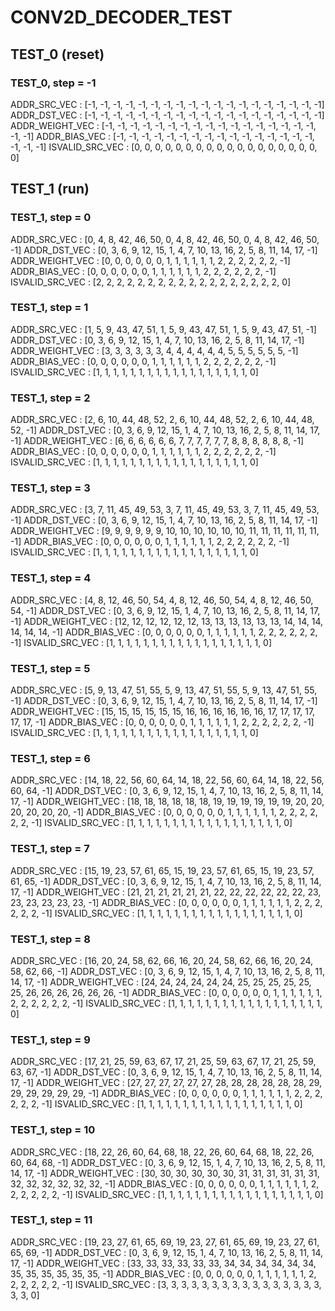 # CONV2D_DECODER_TEST

## TEST_0 (reset)

### TEST_0, step = -1

ADDR_SRC_VEC : [-1, -1, -1, -1, -1, -1, -1, -1, -1, -1, -1, -1, -1, -1, -1, -1, -1, -1, -1]
ADDR_DST_VEC : [-1, -1, -1, -1, -1, -1, -1, -1, -1, -1, -1, -1, -1, -1, -1, -1, -1, -1, -1]
ADDR_WEIGHT_VEC : [-1, -1, -1, -1, -1, -1, -1, -1, -1, -1, -1, -1, -1, -1, -1, -1, -1, -1, -1]
ADDR_BIAS_VEC : [-1, -1, -1, -1, -1, -1, -1, -1, -1, -1, -1, -1, -1, -1, -1, -1, -1, -1, -1]
ISVALID_SRC_VEC : [0, 0, 0, 0, 0, 0, 0, 0, 0, 0, 0, 0, 0, 0, 0, 0, 0, 0, 0]

## TEST_1 (run)

### TEST_1, step = 0

ADDR_SRC_VEC : [0, 4, 8, 42, 46, 50, 0, 4, 8, 42, 46, 50, 0, 4, 8, 42, 46, 50, -1]
ADDR_DST_VEC : [0, 3, 6, 9, 12, 15, 1, 4, 7, 10, 13, 16, 2, 5, 8, 11, 14, 17, -1]
ADDR_WEIGHT_VEC : [0, 0, 0, 0, 0, 0, 1, 1, 1, 1, 1, 1, 2, 2, 2, 2, 2, 2, -1]
ADDR_BIAS_VEC : [0, 0, 0, 0, 0, 0, 1, 1, 1, 1, 1, 1, 2, 2, 2, 2, 2, 2, -1]
ISVALID_SRC_VEC : [2, 2, 2, 2, 2, 2, 2, 2, 2, 2, 2, 2, 2, 2, 2, 2, 2, 2, 0]

### TEST_1, step = 1

ADDR_SRC_VEC : [1, 5, 9, 43, 47, 51, 1, 5, 9, 43, 47, 51, 1, 5, 9, 43, 47, 51, -1]
ADDR_DST_VEC : [0, 3, 6, 9, 12, 15, 1, 4, 7, 10, 13, 16, 2, 5, 8, 11, 14, 17, -1]
ADDR_WEIGHT_VEC : [3, 3, 3, 3, 3, 3, 4, 4, 4, 4, 4, 4, 5, 5, 5, 5, 5, 5, -1]
ADDR_BIAS_VEC : [0, 0, 0, 0, 0, 0, 1, 1, 1, 1, 1, 1, 2, 2, 2, 2, 2, 2, -1]
ISVALID_SRC_VEC : [1, 1, 1, 1, 1, 1, 1, 1, 1, 1, 1, 1, 1, 1, 1, 1, 1, 1, 0]

### TEST_1, step = 2

ADDR_SRC_VEC : [2, 6, 10, 44, 48, 52, 2, 6, 10, 44, 48, 52, 2, 6, 10, 44, 48, 52, -1]
ADDR_DST_VEC : [0, 3, 6, 9, 12, 15, 1, 4, 7, 10, 13, 16, 2, 5, 8, 11, 14, 17, -1]
ADDR_WEIGHT_VEC : [6, 6, 6, 6, 6, 6, 7, 7, 7, 7, 7, 7, 8, 8, 8, 8, 8, 8, -1]
ADDR_BIAS_VEC : [0, 0, 0, 0, 0, 0, 1, 1, 1, 1, 1, 1, 2, 2, 2, 2, 2, 2, -1]
ISVALID_SRC_VEC : [1, 1, 1, 1, 1, 1, 1, 1, 1, 1, 1, 1, 1, 1, 1, 1, 1, 1, 0]

### TEST_1, step = 3

ADDR_SRC_VEC : [3, 7, 11, 45, 49, 53, 3, 7, 11, 45, 49, 53, 3, 7, 11, 45, 49, 53, -1]
ADDR_DST_VEC : [0, 3, 6, 9, 12, 15, 1, 4, 7, 10, 13, 16, 2, 5, 8, 11, 14, 17, -1]
ADDR_WEIGHT_VEC : [9, 9, 9, 9, 9, 9, 10, 10, 10, 10, 10, 10, 11, 11, 11, 11, 11, 11, -1]
ADDR_BIAS_VEC : [0, 0, 0, 0, 0, 0, 1, 1, 1, 1, 1, 1, 2, 2, 2, 2, 2, 2, -1]
ISVALID_SRC_VEC : [1, 1, 1, 1, 1, 1, 1, 1, 1, 1, 1, 1, 1, 1, 1, 1, 1, 1, 0]

### TEST_1, step = 4

ADDR_SRC_VEC : [4, 8, 12, 46, 50, 54, 4, 8, 12, 46, 50, 54, 4, 8, 12, 46, 50, 54, -1]
ADDR_DST_VEC : [0, 3, 6, 9, 12, 15, 1, 4, 7, 10, 13, 16, 2, 5, 8, 11, 14, 17, -1]
ADDR_WEIGHT_VEC : [12, 12, 12, 12, 12, 12, 13, 13, 13, 13, 13, 13, 14, 14, 14, 14, 14, 14, -1]
ADDR_BIAS_VEC : [0, 0, 0, 0, 0, 0, 1, 1, 1, 1, 1, 1, 2, 2, 2, 2, 2, 2, -1]
ISVALID_SRC_VEC : [1, 1, 1, 1, 1, 1, 1, 1, 1, 1, 1, 1, 1, 1, 1, 1, 1, 1, 0]

### TEST_1, step = 5

ADDR_SRC_VEC : [5, 9, 13, 47, 51, 55, 5, 9, 13, 47, 51, 55, 5, 9, 13, 47, 51, 55, -1]
ADDR_DST_VEC : [0, 3, 6, 9, 12, 15, 1, 4, 7, 10, 13, 16, 2, 5, 8, 11, 14, 17, -1]
ADDR_WEIGHT_VEC : [15, 15, 15, 15, 15, 15, 16, 16, 16, 16, 16, 16, 17, 17, 17, 17, 17, 17, -1]
ADDR_BIAS_VEC : [0, 0, 0, 0, 0, 0, 1, 1, 1, 1, 1, 1, 2, 2, 2, 2, 2, 2, -1]
ISVALID_SRC_VEC : [1, 1, 1, 1, 1, 1, 1, 1, 1, 1, 1, 1, 1, 1, 1, 1, 1, 1, 0]

### TEST_1, step = 6

ADDR_SRC_VEC : [14, 18, 22, 56, 60, 64, 14, 18, 22, 56, 60, 64, 14, 18, 22, 56, 60, 64, -1]
ADDR_DST_VEC : [0, 3, 6, 9, 12, 15, 1, 4, 7, 10, 13, 16, 2, 5, 8, 11, 14, 17, -1]
ADDR_WEIGHT_VEC : [18, 18, 18, 18, 18, 18, 19, 19, 19, 19, 19, 19, 20, 20, 20, 20, 20, 20, -1]
ADDR_BIAS_VEC : [0, 0, 0, 0, 0, 0, 1, 1, 1, 1, 1, 1, 2, 2, 2, 2, 2, 2, -1]
ISVALID_SRC_VEC : [1, 1, 1, 1, 1, 1, 1, 1, 1, 1, 1, 1, 1, 1, 1, 1, 1, 1, 0]

### TEST_1, step = 7

ADDR_SRC_VEC : [15, 19, 23, 57, 61, 65, 15, 19, 23, 57, 61, 65, 15, 19, 23, 57, 61, 65, -1]
ADDR_DST_VEC : [0, 3, 6, 9, 12, 15, 1, 4, 7, 10, 13, 16, 2, 5, 8, 11, 14, 17, -1]
ADDR_WEIGHT_VEC : [21, 21, 21, 21, 21, 21, 22, 22, 22, 22, 22, 22, 23, 23, 23, 23, 23, 23, -1]
ADDR_BIAS_VEC : [0, 0, 0, 0, 0, 0, 1, 1, 1, 1, 1, 1, 2, 2, 2, 2, 2, 2, -1]
ISVALID_SRC_VEC : [1, 1, 1, 1, 1, 1, 1, 1, 1, 1, 1, 1, 1, 1, 1, 1, 1, 1, 0]

### TEST_1, step = 8

ADDR_SRC_VEC : [16, 20, 24, 58, 62, 66, 16, 20, 24, 58, 62, 66, 16, 20, 24, 58, 62, 66, -1]
ADDR_DST_VEC : [0, 3, 6, 9, 12, 15, 1, 4, 7, 10, 13, 16, 2, 5, 8, 11, 14, 17, -1]
ADDR_WEIGHT_VEC : [24, 24, 24, 24, 24, 24, 25, 25, 25, 25, 25, 25, 26, 26, 26, 26, 26, 26, -1]
ADDR_BIAS_VEC : [0, 0, 0, 0, 0, 0, 1, 1, 1, 1, 1, 1, 2, 2, 2, 2, 2, 2, -1]
ISVALID_SRC_VEC : [1, 1, 1, 1, 1, 1, 1, 1, 1, 1, 1, 1, 1, 1, 1, 1, 1, 1, 0]

### TEST_1, step = 9

ADDR_SRC_VEC : [17, 21, 25, 59, 63, 67, 17, 21, 25, 59, 63, 67, 17, 21, 25, 59, 63, 67, -1]
ADDR_DST_VEC : [0, 3, 6, 9, 12, 15, 1, 4, 7, 10, 13, 16, 2, 5, 8, 11, 14, 17, -1]
ADDR_WEIGHT_VEC : [27, 27, 27, 27, 27, 27, 28, 28, 28, 28, 28, 28, 29, 29, 29, 29, 29, 29, -1]
ADDR_BIAS_VEC : [0, 0, 0, 0, 0, 0, 1, 1, 1, 1, 1, 1, 2, 2, 2, 2, 2, 2, -1]
ISVALID_SRC_VEC : [1, 1, 1, 1, 1, 1, 1, 1, 1, 1, 1, 1, 1, 1, 1, 1, 1, 1, 0]

### TEST_1, step = 10

ADDR_SRC_VEC : [18, 22, 26, 60, 64, 68, 18, 22, 26, 60, 64, 68, 18, 22, 26, 60, 64, 68, -1]
ADDR_DST_VEC : [0, 3, 6, 9, 12, 15, 1, 4, 7, 10, 13, 16, 2, 5, 8, 11, 14, 17, -1]
ADDR_WEIGHT_VEC : [30, 30, 30, 30, 30, 30, 31, 31, 31, 31, 31, 31, 32, 32, 32, 32, 32, 32, -1]
ADDR_BIAS_VEC : [0, 0, 0, 0, 0, 0, 1, 1, 1, 1, 1, 1, 2, 2, 2, 2, 2, 2, -1]
ISVALID_SRC_VEC : [1, 1, 1, 1, 1, 1, 1, 1, 1, 1, 1, 1, 1, 1, 1, 1, 1, 1, 0]

### TEST_1, step = 11

ADDR_SRC_VEC : [19, 23, 27, 61, 65, 69, 19, 23, 27, 61, 65, 69, 19, 23, 27, 61, 65, 69, -1]
ADDR_DST_VEC : [0, 3, 6, 9, 12, 15, 1, 4, 7, 10, 13, 16, 2, 5, 8, 11, 14, 17, -1]
ADDR_WEIGHT_VEC : [33, 33, 33, 33, 33, 33, 34, 34, 34, 34, 34, 34, 35, 35, 35, 35, 35, 35, -1]
ADDR_BIAS_VEC : [0, 0, 0, 0, 0, 0, 1, 1, 1, 1, 1, 1, 2, 2, 2, 2, 2, 2, -1]
ISVALID_SRC_VEC : [3, 3, 3, 3, 3, 3, 3, 3, 3, 3, 3, 3, 3, 3, 3, 3, 3, 3, 0]

